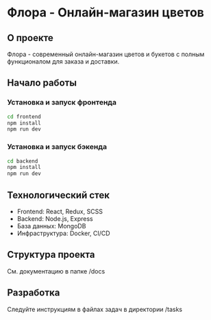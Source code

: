# Флора - Онлайн-магазин цветов

## О проекте
Флора - современный онлайн-магазин цветов и букетов с полным функционалом для заказа и доставки.

## Начало работы

### Установка и запуск фронтенда
```bash
cd frontend
npm install
npm run dev
```

### Установка и запуск бэкенда
```bash
cd backend
npm install
npm run dev
```

## Технологический стек
- Frontend: React, Redux, SCSS
- Backend: Node.js, Express
- База данных: MongoDB
- Инфраструктура: Docker, CI/CD

## Структура проекта
См. документацию в папке /docs

## Разработка
Следуйте инструкциям в файлах задач в директории /tasks